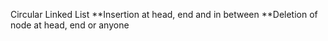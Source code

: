 Circular Linked List
**Insertion at head, end and in between
**Deletion of node at head, end or anyone
